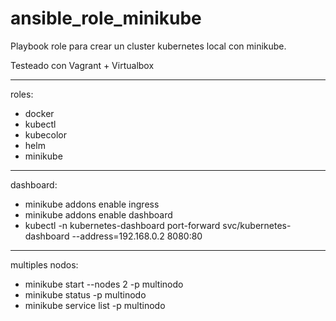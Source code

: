 # ansible_role_minikube

Playbook role para crear un cluster kubernetes local con minikube.

Testeado con Vagrant + Virtualbox

---
roles:
- docker	
- kubectl
- kubecolor
- helm
- minikube 

---
dashboard:
- minikube addons enable ingress
- minikube addons enable dashboard
- kubectl -n kubernetes-dashboard port-forward svc/kubernetes-dashboard --address=192.168.0.2 8080:80

---
multiples nodos:
- minikube start --nodes 2 -p multinodo
- minikube status -p multinodo
- minikube service list -p multinodo
